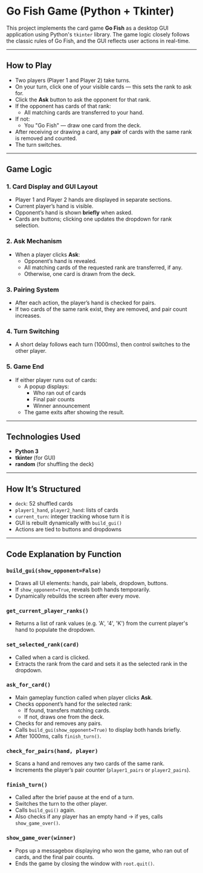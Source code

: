 # Go Fish Game (Python + Tkinter)

This project implements the card game **Go Fish** as a desktop GUI application using Python's `tkinter` library. The game logic closely follows the classic rules of Go Fish, and the GUI reflects user actions in real-time.

---

## How to Play
- Two players (Player 1 and Player 2) take turns.
- On your turn, click one of your visible cards — this sets the rank to ask for.
- Click the **Ask** button to ask the opponent for that rank.
- If the opponent has cards of that rank:
  - All matching cards are transferred to your hand.
- If not:
  - You "Go Fish" — draw one card from the deck.
- After receiving or drawing a card, any **pair** of cards with the same rank is removed and counted.
- The turn switches.

---

## Game Logic

### 1. **Card Display and GUI Layout**
- Player 1 and Player 2 hands are displayed in separate sections.
- Current player’s hand is visible.
- Opponent’s hand is shown **briefly** when asked.
- Cards are buttons; clicking one updates the dropdown for rank selection.

### 2. **Ask Mechanism**
- When a player clicks **Ask**:
  - Opponent’s hand is revealed.
  - All matching cards of the requested rank are transferred, if any.
  - Otherwise, one card is drawn from the deck.

### 3. **Pairing System**
- After each action, the player’s hand is checked for pairs.
- If two cards of the same rank exist, they are removed, and pair count increases.

### 4. **Turn Switching**
- A short delay follows each turn (1000ms), then control switches to the other player.

### 5. **Game End**
- If either player runs out of cards:
  - A popup displays:
    - Who ran out of cards
    - Final pair counts
    - Winner announcement
  - The game exits after showing the result.

---

## Technologies Used
- **Python 3**
- **tkinter** (for GUI)
- **random** (for shuffling the deck)

---

## How It’s Structured
- `deck`: 52 shuffled cards
- `player1_hand`, `player2_hand`: lists of cards
- `current_turn`: integer tracking whose turn it is
- GUI is rebuilt dynamically with `build_gui()`
- Actions are tied to buttons and dropdowns

---

## Code Explanation by Function

### `build_gui(show_opponent=False)`
- Draws all UI elements: hands, pair labels, dropdown, buttons.
- If `show_opponent=True`, reveals both hands temporarily.
- Dynamically rebuilds the screen after every move.

### `get_current_player_ranks()`
- Returns a list of rank values (e.g. 'A', '4', 'K') from the current player's hand to populate the dropdown.

### `set_selected_rank(card)`
- Called when a card is clicked.
- Extracts the rank from the card and sets it as the selected rank in the dropdown.

### `ask_for_card()`
- Main gameplay function called when player clicks **Ask**.
- Checks opponent’s hand for the selected rank:
  - If found, transfers matching cards.
  - If not, draws one from the deck.
- Checks for and removes any pairs.
- Calls `build_gui(show_opponent=True)` to display both hands briefly.
- After 1000ms, calls `finish_turn()`.

### `check_for_pairs(hand, player)`
- Scans a hand and removes any two cards of the same rank.
- Increments the player’s pair counter (`player1_pairs` or `player2_pairs`).

### `finish_turn()`
- Called after the brief pause at the end of a turn.
- Switches the turn to the other player.
- Calls `build_gui()` again.
- Also checks if any player has an empty hand → if yes, calls `show_game_over()`.

### `show_game_over(winner)`
- Pops up a messagebox displaying who won the game, who ran out of cards, and the final pair counts.
- Ends the game by closing the window with `root.quit()`.

